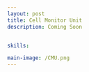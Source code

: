 ```yaml
---
layout: post
title: Cell Monitor Unit
description: Coming Soon


skills: 

main-image: /CMU.png
---
```


